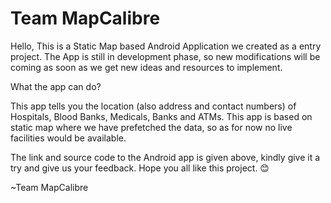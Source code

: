 # Team MapCalibre
Hello,
This is a Static Map based Android Application we created as a entry project.
The App is still in development phase, so new modifications will be coming as soon as we get new ideas and resources to implement.

What the app can do?

This app tells you the location (also address and contact numbers) of Hospitals, Blood Banks, Medicals, Banks and ATMs.
This app is based on static map where we have prefetched the data, so as for now no live facilities would be available.

The link and source code to the Android app is given above, kindly give it a try and give us your feedback.
Hope you all like this project. 😊

~Team MapCalibre
